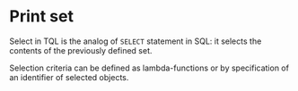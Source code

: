 # Print set
Select in TQL is the analog of `SELECT` statement in SQL: it selects the contents of the previously defined set.

Selection criteria can be defined as lambda-functions or by specification of an identifier of selected objects.
